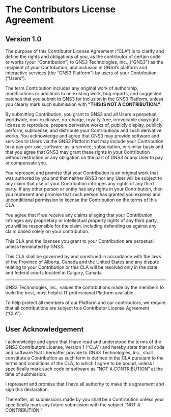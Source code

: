 The Contributors License Agreement
==========================================

Version 1.0
-----------

The purpose of this Contributor License Agreement (“CLA”) is to clarify and define the rights and obligations of you, as the contributor of certain code or works (your “Contribution”) to GNS3 Technologies, Inc., (“GNS3”) as the recipient of your Contribution, and inclusion in GNS3’s platform and interactive services (the “GNS3 Platform”) by users of your Contribution (“Users”).

The term Contribution includes any original work of authorship, modifications or additions to an existing work, bug reports, and suggested patches that you submit to GNS3 for inclusion in the GNS3 Platform, unless you clearly mark such submission with **"THIS IS NOT A CONTRIBUTION."**.

By submitting Contribution, you grant to GNS3 and all Users a perpetual, worldwide, non-exclusive, no-charge, royalty-free, irrevocable copyright license to reproduce, prepare derivative works of, publicly display, publicly perform, sublicense, and distribute your Contributions and such derivative works. You acknowledge and agree that GNS3 may provide software and services to Users via the GNS3 Platform that may include your Contribution on a pay-per-use, software-as-a-service, subscription, or similar basis and that you agree that GNS3 may grant these rights in your Contribution without restriction or any obligation on the part of GNS3 or any User to pay or compensate you.

You represent and promise that your Contribution is an original work that was authored by you and that neither GNS3 nor any User will be subject to any claim that use of your Contribution infringes any rights of any third party. If any other person or entity has any rights in your Contribution, then you represent and promise that such person has granted you express and unconditional permission to license the Contribution on the terms of this CLA.

You agree that if we receive any claims alleging that your Contribution infringes any proprietary or intellectual property rights of any third party, you will be responsible for the claim, including defending us against any claim based solely on your contribution.

This CLA and the licenses you grant to your Contribution are perpetual unless terminated by GNS3.

This CLA shall be governed by and construed in accordance with the laws of the Province of Alberta, Canada and the United States and any dispute relating to your Contribution or this CLA will be resolved only in the state and federal courts located in Calgary, Canada.

---

GNS3 Technologies, Inc., values the contributions made by the members to build the best, most helpful IT professional Platform available.

To help protect all members of our Platform and our contributors, we require that all contributions are subject to a Contributor License Agreement (“CLA”).

User Acknowledgement
--------------------

I acknowledge and agree that I have read and understood the terms of the GNS3 Contributors License, Version 1 (“CLA”) and hereby state that all code and software that I hereafter provide to GNS3 Technologies, Inc., shall constitute a Contribution as such term is defined in the CLA pursuant to the terms and conditions of the CLA, to which I agree to be bound, unless I specifically mark such code or software as “NOT A CONTRIBUTION” at the time of submission.

I represent and promise that I have all authority to make this agreement and sign this declaration.

Thereafter, all submissions made by you shall be a Contribution unless your specifically mark any future submission with the subject “NOT A CONTRIBUTION.”
